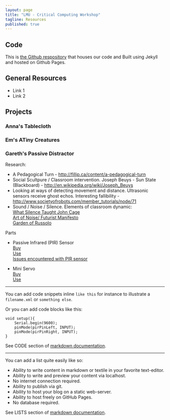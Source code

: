 ```yaml
---
layout: page
title: "LMU - Critical Computing Workshop"
tagline: Resources
published: true
---
```


## Code
This is [the Github respository](https://github.com/opensystemsassociation/lmu-munich-workshop "LMU Munich Workshop - Github Repo") that houses our code and 
Built using Jekyll and hosted on Github Pages.  

## General Resources
- Link 1
- Link 2

## Projects
### Anna's Tablecloth

### Em's ATiny Creatures

### Gareth's Passive Distractor

Research:
- A Pedagogical Turn - http://fillip.ca/content/a-pedagogical-turn
- Social Scultpure / Classroom intervention. Joseph Beuys - Sun State (Blackboard) - http://en.wikipedia.org/wiki/Joseph_Beuys
- Looking at ways of detecting movement and distance. Ultrasonic sensors receive ghost echos. Interesting fallibility - http://www.societyofrobots.com/member_tutorials/node/71
- Sound / Noise / Silence. Elements of classroom dynamic:  
[What Silence Taught John Cage](http://rosewhitemusic.com/piano/writings/silence-taught-john-cage/)  
[Art of Noise/ Futurist Manifesto](http://www.artype.de/Sammlung/pdf/russolo_noise.pdf)  
[Garden of Russolo](http://yurisuzuki.com/works/garden-of-russolo/)

Parts

- Passive Infrared (PIR) Sensor  
[Buy](http://oomlout.co.uk/collections/extra-pieces/products/motion-detector-pirs)  
[Use](http://bildr.org/2011/06/pir_arduino/)  
[Issues encountered with PIR sensor](http://electronics.stackexchange.com/questions/91040/pir-sensor-with-open-collector-arduino-anomalous-results/92989)

- Mini Servo  
[Buy](http://oomlout.co.uk/products/servo-micro-springrc-2309b)  
[Use](http://arduino.cc/en/Tutorial/Knob)


* * *

You can add code snippets inline `like this` for instance to illustrate a `filename.xml` or `something else`.

Or you can add code blocks like this:
    
    void setup(){
        Serial.begin(9600);
        pinMode(pirPinLeft, INPUT);
        pinMode(pirPinRight, INPUT);
    }
    

See CODE section of [markdown documentation](http://daringfireball.net/projects/markdown/basics).

* * *

You can add a list quite easily like so:

- Ability to write content in markdown or textile in your favorite text-editor.
- Ability to write and preview your content via localhost.
- No internet connection required.
- Ability to publish via git.
- Ability to host your blog on a static web-server.
- Ability to host freely on GitHub Pages.
- No database required.

See LISTS section of [markdown documentation](http://daringfireball.net/projects/markdown/basics).